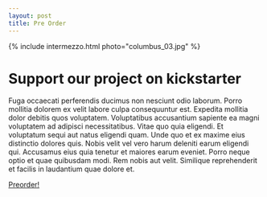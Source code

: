 ```yaml
---
layout: post
title: Pre Order
---
```

{% include intermezzo.html photo="columbus_03.jpg" %}


Support our project on kickstarter
==================================

Fuga occaecati perferendis ducimus non nesciunt odio laborum. 
Porro mollitia dolorem ex velit labore culpa consequuntur est. 
Expedita mollitia dolor debitis quos voluptatem. Voluptatibus 
accusantium sapiente ea magni voluptatem ad adipisci 
necessitatibus. Vitae quo quia eligendi.  Et voluptatum sequi 
aut natus eligendi quam. Unde quo et ex maxime eius distinctio 
dolores quis. Nobis velit vel vero harum deleniti earum 
eligendi qui. Accusamus eius quia tenetur et maiores earum 
eveniet.  Porro neque optio et quae quibusdam modi. Rem nobis 
aut velit. Similique reprehenderit et facilis in laudantium 
quae dolore et.

<a href="#" class="big button">Preorder!</a>
